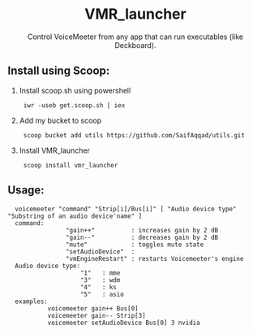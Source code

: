 <h1 align="center">
  VMR_launcher
</h1>
<p align="center">
 Control VoiceMeeter from any app that can run executables (like <a style="text-decoration:none" href="https://deckboard.app/">Deckboard</a>). 
</p>

## Install using Scoop:

1. Install scoop.sh using powershell
    
        iwr -useb get.scoop.sh | iex
2. Add my bucket to scoop
        
        scoop bucket add utils https://github.com/SaifAqqad/utils.git
3. Install VMR_launcher

        scoop install vmr_launcher

## Usage: 
      voicemeeter "command" "Strip[i]/Bus[i]" [ "Audio device type" "Substring of an audio device'name" ]
      command: 
                    "gain++"          : increases gain by 2 dB
                    "gain--"          : decreases gain by 2 dB
                    "mute"            : toggles mute state
                    "setAudioDevice"  : 
                    "vmEngineRestart" : restarts Voicemeeter's engine
      Audio device type: 
                        "1"   : mme
                        "3"   : wdm
                        "4"   : ks
                        "5"   : asio
      examples:
               voicemeeter gain++ Bus[0]   
               voicemeeter gain-- Strip[3] 
               voicemeeter setAudioDevice Bus[0] 3 nvidia
